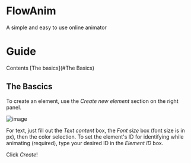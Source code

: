# FlowAnim
A simple and easy to use online animator

# Guide

Contents
[The basics](#The Basics)


## The Bascics
To create an element, use the _Create new element_ section on the right panel.

![image](https://github.com/user-attachments/assets/d14eda60-a8f7-4cb9-bafd-7f4ac7351def)

For text, just fill out the _Text content_ box, the _Font size_ box (font size is in px), then the color selection. To set the element's ID for identifying while animating (required), type your desired ID in the _Element ID_ box.

Click _Create_!
